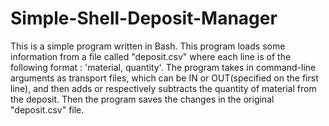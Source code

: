 # Simple-Shell-Deposit-Manager

This is a simple program written in Bash. This program loads some information from a file called "deposit.csv" where each line is of the following format : 'material, quantity'.
The program takes in command-line arguments as transport files, which can be IN or OUT(specified on the first line), and then adds or respectively subtracts the quantity of material from the deposit.
Then the program saves the changes in the original "deposit.csv" file.
